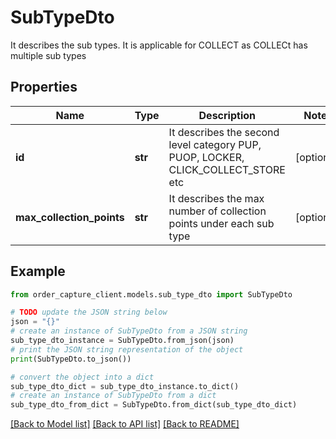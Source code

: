 # SubTypeDto

It describes the sub types. It is applicable for COLLECT as COLLECt has multiple sub types

## Properties

Name | Type | Description | Notes
------------ | ------------- | ------------- | -------------
**id** | **str** | It describes the second level category PUP, PUOP, LOCKER, CLICK_COLLECT_STORE etc | [optional] 
**max_collection_points** | **str** | It describes the max number of collection points under each sub type | [optional] 

## Example

```python
from order_capture_client.models.sub_type_dto import SubTypeDto

# TODO update the JSON string below
json = "{}"
# create an instance of SubTypeDto from a JSON string
sub_type_dto_instance = SubTypeDto.from_json(json)
# print the JSON string representation of the object
print(SubTypeDto.to_json())

# convert the object into a dict
sub_type_dto_dict = sub_type_dto_instance.to_dict()
# create an instance of SubTypeDto from a dict
sub_type_dto_from_dict = SubTypeDto.from_dict(sub_type_dto_dict)
```
[[Back to Model list]](../README.md#documentation-for-models) [[Back to API list]](../README.md#documentation-for-api-endpoints) [[Back to README]](../README.md)


